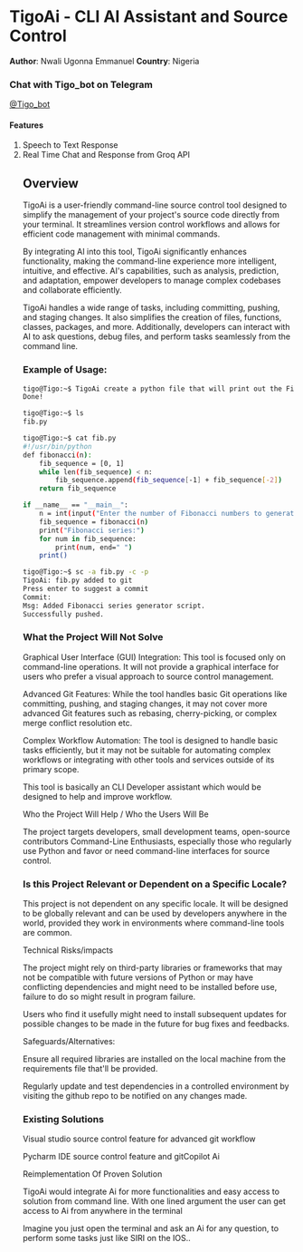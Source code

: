 # TigoAi - CLI AI Assistant and Source Control

**Author**: Nwali Ugonna Emmanuel
**Country**: Nigeria  

### Chat with Tigo_bot on Telegram 
<a href="https://t.me/TigoGPTBot" target="blank">@Tigo_bot</a>
<h4>Features</h4>

<ol>
<li>
Speech to Text Response
</li>
<li>
Real Time Chat and Response from Groq API
</li
</ol>

## Overview

TigoAi is a user-friendly command-line source control tool designed to simplify the management of your project's source code directly from your terminal. It streamlines version control workflows and allows for efficient code management with minimal commands.

By integrating AI into this tool, TigoAi significantly enhances functionality, making the command-line experience more intelligent, intuitive, and effective. AI's capabilities, such as analysis, prediction, and adaptation, empower developers to manage complex codebases and collaborate efficiently.

TigoAi handles a wide range of tasks, including committing, pushing, and staging changes. It also simplifies the creation of files, functions, classes, packages, and more. Additionally, developers can interact with AI to ask questions, debug files, and perform tasks seamlessly from the command line.

### Example of Usage:
```bash
tigo@Tigo:~$ TigoAi create a python file that will print out the Fibonacci series
Done!

tigo@Tigo:~$ ls
fib.py

tigo@Tigo:~$ cat fib.py
#!/usr/bin/python
def fibonacci(n):
    fib_sequence = [0, 1]
    while len(fib_sequence) < n:
        fib_sequence.append(fib_sequence[-1] + fib_sequence[-2])
    return fib_sequence

if __name__ == "__main__":
    n = int(input("Enter the number of Fibonacci numbers to generate: "))
    fib_sequence = fibonacci(n)
    print("Fibonacci series:")
    for num in fib_sequence:
        print(num, end=" ")
    print()

tigo@Tigo:~$ sc -a fib.py -c -p
TigoAi: fib.py added to git
Press enter to suggest a commit
Commit: 
Msg: Added Fibonacci series generator script.
Successfully pushed.
``` 
### What the Project Will Not Solve

Graphical User Interface (GUI) Integration: This tool is focused only on command-line operations. It will not provide a graphical interface for users who prefer a visual approach to source control management.

Advanced Git Features: While the tool handles basic Git operations like committing, pushing, and staging changes, it may not cover more advanced Git features such as rebasing, cherry-picking, or complex merge conflict resolution etc.

Complex Workflow Automation: The tool is designed to handle basic tasks efficiently, but it may not be suitable for automating complex workflows or integrating with other tools and services outside of its primary scope. 

This tool is basically an CLI Developer assistant which would be designed to help and improve workflow.

Who the Project Will Help / Who the Users Will Be

The project targets developers, small development teams, open-source contributors Command-Line Enthusiasts, especially those who regularly use Python and favor or need command-line interfaces for source control.

### Is this Project Relevant or Dependent on a Specific Locale?

This project is not dependent on any specific locale. It will be designed to be globally relevant and can be used by developers anywhere in the world, provided they work in environments where command-line tools are common.

Technical Risks/impacts

The project might rely on third-party libraries or frameworks that may not be compatible with future versions of Python or may have conflicting dependencies and might need to be installed before use, failure to do so might result in program failure.

Users who find it usefully might need to install subsequent updates for possible changes to be made in the future for bug fixes and feedbacks.

Safeguards/Alternatives:

Ensure all required libraries are installed on the local machine from the requirements file that'll be provided.

Regularly update and test dependencies in a controlled environment by visiting the github repo to be notified on any changes made.

### Existing Solutions

Visual studio source control feature for advanced git workflow

Pycharm IDE source control feature and gitCopilot Ai

Reimplementation Of Proven Solution

TigoAi would integrate Ai for more functionalities and easy access to solution from command line. With one lined argument the user can get access to Ai from anywhere in the terminal

Imagine you just open the terminal and ask an Ai for any question, to perform some tasks just like SIRI on the IOS..
 





                                                                                                                                                                                                                                                                                                                                    